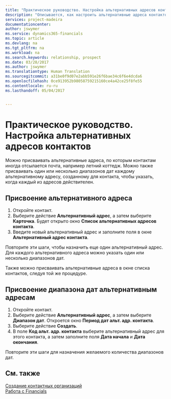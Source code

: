 ```yaml
---
title: "Практическое руководство. Настройка альтернативных адресов контактов | Документы Майкрософт"
description: "Описывается, как настроить альтернативные адреса контактов в Financials."
services: project-madeira
documentationcenter: 
author: jswymer
ms.service: dynamics365-financials
ms.topic: article
ms.devlang: na
ms.tgt_pltfrm: na
ms.workload: na
ms.search.keywords: relationship, prospect
ms.date: 03/28/2017
ms.author: jswymer
ms.translationtype: Human Translation
ms.sourcegitcommit: a31be0f9d07e2abb591e26f6bae34c6f6e4dcda6
ms.openlocfilehash: 0ce913952b98058759215160ce4a42ce25f8fe55
ms.contentlocale: ru-ru
ms.lasthandoff: 05/04/2017


---
```

# <a name="how-to-set-up-alternative-addresses-for-contacts"></a>Практическое руководство. Настройка альтернативных адресов контактов
Можно присваивать альтернативные адреса, по которым контактам иногда отсылается почта, например летний коттедж. Можно также присваивать один или несколько диапазонов дат каждому альтернативному адресу, созданному для контакта, чтобы указать, когда каждый из адресов действителен.

## <a name="to-assign-an-alternate-address"></a>Присвоение альтернативного адреса
1. Откройте контакт.
2. Выберите действие **Альтернативный адрес**, а затем выберите **Карточка**. Будет открыто окно **Список альтернативных адресов контакта**.
3. Введите новый альтернативный адрес и заполните поля в окне **Альтернативный адрес контакта**.

Повторите эти шаги, чтобы назначить еще один альтернативный адрес. Для каждого альтернативного адреса можно указать один или несколько диапазонов дат.

Также можно присваивать альтернативные адреса в окне списка контактов, следуя той же процедуре.

## <a name="to-assign-an-alternate-address-date-range"></a>Присвоение диапазона дат альтернативным адресам
1. Откройте контакт.
2. Выберите действие **Альтернативный адрес**, а затем выберите **Диапазон дат**. Откроется окно **Период дат альт. адр. контакта**.
3. Выберите действие **Создать**.
4. В поле **Код альт. адр. контакта** выберите альтернативный адрес для этого контакта, а затем заполните поля **Дата начала** и **Дата окончания**.

Повторите эти шаги для назначения желаемого количества диапазонов дат.

## <a name="see-also"></a>См. также
[Создание контактных организаций](marketing-create-contact-companies.md)  
[Работа с Financials](ui-work-product.md)

